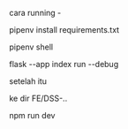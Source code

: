 cara running - 
 
pipenv install requirements.txt

pipenv shell

flask --app index run --debug

setelah itu 

ke dir FE/DSS-..

npm run dev 